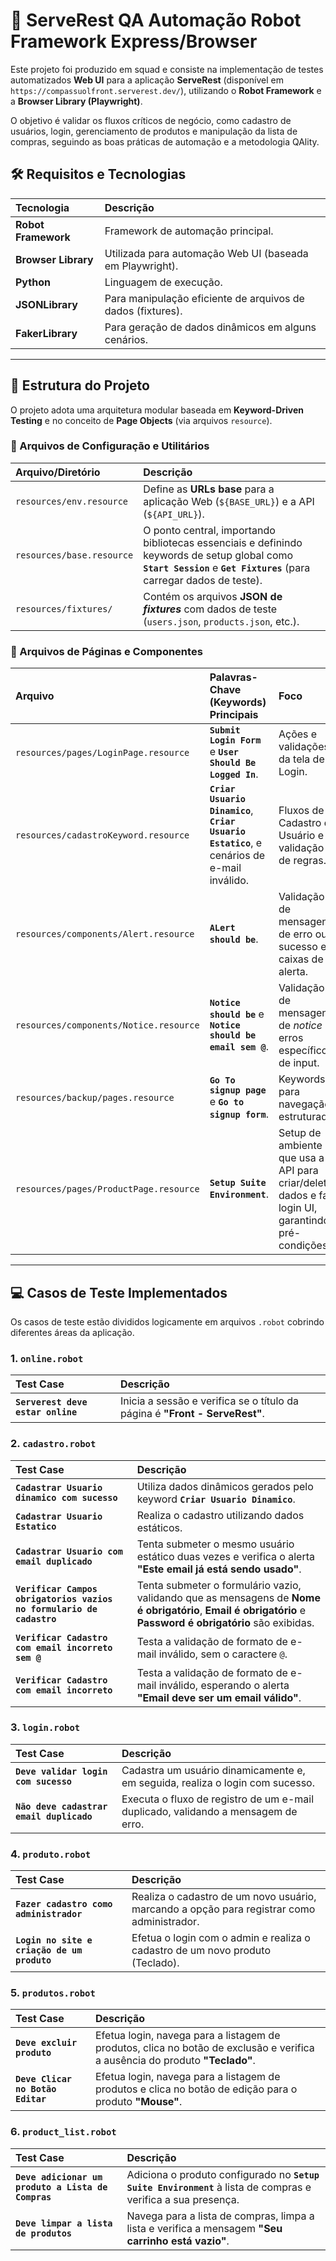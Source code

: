 # 🚀 ServeRest QA Automação Robot Framework Express/Browser

Este projeto foi produzido em squad e consiste na implementação de testes automatizados **Web UI** para a aplicação **ServeRest** (disponível em `https://compassuolfront.serverest.dev/`), utilizando o **Robot Framework** e a **Browser Library (Playwright)**.

O objetivo é validar os fluxos críticos de negócio, como cadastro de usuários, login, gerenciamento de produtos e manipulação da lista de compras, seguindo as boas práticas de automação e a metodologia QAlity.

## 🛠️ Requisitos e Tecnologias

| Tecnologia | Descrição |
| :--- | :--- |
| **Robot Framework** | Framework de automação principal. |
| **Browser Library** | Utilizada para automação Web UI (baseada em Playwright). |
| **Python** | Linguagem de execução. |
| **JSONLibrary** | Para manipulação eficiente de arquivos de dados (fixtures). |
| **FakerLibrary** | Para geração de dados dinâmicos em alguns cenários. |

---

## 📐 Estrutura do Projeto

O projeto adota uma arquitetura modular baseada em **Keyword-Driven Testing** e no conceito de **Page Objects** (via arquivos `resource`).

### 📂 Arquivos de Configuração e Utilitários

| Arquivo/Diretório | Descrição |
| :--- | :--- |
| `resources/env.resource` | Define as **URLs base** para a aplicação Web (`${BASE_URL}`) e a API (`${API_URL}`). |
| `resources/base.resource` | O ponto central, importando bibliotecas essenciais e definindo keywords de setup global como **`Start Session`** e **`Get Fixtures`** (para carregar dados de teste). |
| `resources/fixtures/` | Contém os arquivos **JSON de *fixtures*** com dados de teste (`users.json`, `products.json`, etc.). |

### 📄 Arquivos de Páginas e Componentes

| Arquivo | Palavras-Chave (Keywords) Principais | Foco |
| :--- | :--- | :--- |
| `resources/pages/LoginPage.resource` | **`Submit Login Form`** e **`User Should Be Logged In`**. | Ações e validações da tela de Login. |
| `resources/cadastroKeyword.resource` | **`Criar Usuario Dinamico`**, **`Criar Usuario Estatico`**, e cenários de e-mail inválido. | Fluxos de Cadastro de Usuário e validação de regras. |
| `resources/components/Alert.resource` | **`ALert should be`**. | Validação de mensagens de erro ou sucesso em caixas de alerta. |
| `resources/components/Notice.resource` | **`Notice should be`** e **`Notice should be email sem @`**. | Validação de mensagens de *notice* e erros específicos de input. |
| `resources/backup/pages.resource` | **`Go To signup page`** e **`Go to signup form`**. | Keywords para navegação estruturada. |
| `resources/pages/ProductPage.resource` | **`Setup Suite Environment`**. | Setup de ambiente que usa a API para criar/deletar dados e faz login UI, garantindo pré-condições. |

---

## 💻 Casos de Teste Implementados

Os casos de teste estão divididos logicamente em arquivos `.robot` cobrindo diferentes áreas da aplicação.

### 1. `online.robot`

| Test Case | Descrição |
| :--- | :--- |
| **`Serverest deve estar online`** | Inicia a sessão e verifica se o título da página é **"Front - ServeRest"**. |

### 2. `cadastro.robot`

| Test Case | Descrição |
| :--- | :--- |
| **`Cadastrar Usuario dinamico com sucesso`** | Utiliza dados dinâmicos gerados pelo keyword **`Criar Usuario Dinamico`**. |
| **`Cadastrar Usuario Estatico`** | Realiza o cadastro utilizando dados estáticos. |
| **`Cadastrar Usuario com email duplicado`** | Tenta submeter o mesmo usuário estático duas vezes e verifica o alerta **"Este email já está sendo usado"**. |
| **`Verificar Campos obrigatorios vazios no formulario de cadastro`** | Tenta submeter o formulário vazio, validando que as mensagens de **Nome é obrigatório**, **Email é obrigatório** e **Password é obrigatório** são exibidas. |
| **`Verificar Cadastro com email incorreto sem @`** | Testa a validação de formato de e-mail inválido, sem o caractere `@`. |
| **`Verificar Cadastro com email incorreto`** | Testa a validação de formato de e-mail inválido, esperando o alerta **"Email deve ser um email válido"**. |

### 3. `login.robot`

| Test Case | Descrição |
| :--- | :--- |
| **`Deve validar login com sucesso`** | Cadastra um usuário dinamicamente e, em seguida, realiza o login com sucesso. |
| **`Não deve cadastrar email duplicado`** | Executa o fluxo de registro de um e-mail duplicado, validando a mensagem de erro. |

### 4. `produto.robot`

| Test Case | Descrição |
| :--- | :--- |
| **`Fazer cadastro como administrador`** | Realiza o cadastro de um novo usuário, marcando a opção para registrar como administrador. |
| **`Login no site e criação de um produto`** | Efetua o login com o admin e realiza o cadastro de um novo produto (Teclado). |

### 5. `produtos.robot`

| Test Case | Descrição |
| :--- | :--- |
| **`Deve excluir produto`** | Efetua login, navega para a listagem de produtos, clica no botão de exclusão e verifica a ausência do produto **"Teclado"**. |
| **`Deve Clicar no Botão Editar`** | Efetua login, navega para a listagem de produtos e clica no botão de edição para o produto **"Mouse"**. |

### 6. `product_list.robot`

| Test Case | Descrição |
| :--- | :--- |
| **`Deve adicionar um produto a Lista de Compras`** | Adiciona o produto configurado no **`Setup Suite Environment`** à lista de compras e verifica a sua presença. |
| **`Deve limpar a lista de produtos`** | Navega para a lista de compras, limpa a lista e verifica a mensagem **"Seu carrinho está vazio"**. |
